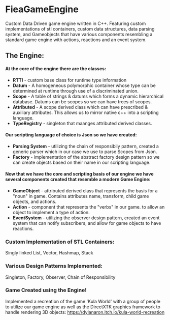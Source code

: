 # FieaGameEngine
Custom Data Driven game engine written in C++. Featuring custom implementations of stl containers, custom data structures, data parsing system, and Gameobjects that have various components resembling a standard game engine with actions, reactions and an event system.

## The Engine:
#### At the core of the engine there are the classes:
  * **RTTI** - custom base class for runtime type information
  * **Datum** - A homogeneous polymorphic container whose type can be determined at runtime through use of a discriminated union.
  * **Scope** - A table of strings & datums which forms a dynamic hierarchical database. Datums can be scopes so we can have trees of scopes.
  * **Attributed** - A scope derived class which can have prescribed & auxiliary attributes. This allows us to mirror native c++ into a scripting language.
  * **TypeRegistry** - singleton that maanges attributed derived classes.
#### Our scripting language of choice is Json so we have created:
  * **Parsing System** - utilizing the chain of responsibily pattern, created a generic parser which in our case we use to parse Scopes from Json.
  * **Factory** - implementation of the abstract factory design pattern so we can create objects based on their name in our scripting language.
#### Now that we have the core and scripting basis of our engine we have several components created that resemble a modern Game Engine:
  * **GameObject** - attributed derived class that represents the basis for a "noun" in game. Contains attributes name, transform, child game objects, and actions.
  * **Action** - component that represents the "verbs" in our game. to allow an object to implement a type of action.
  * **EventSystem** - utilizing the observer design pattern, created an event system that can notify subscribers, and allow for game objects to have reactions.
  

### Custom Implementation of STL Containers:
Singly linked List, Vector, Hashmap, Stack

### Various Design Patterns Implemented:
Singleton, Factory, Observer, Chain of Responsibility

### Game Created using the Engine!
Implemented a recreation of the game 'Kula World' with a group of people to utilize our game engine as well as the DirectXTK graphics framework to handle rendering 3D objects: https://dylanaron.itch.io/kula-world-recreation
